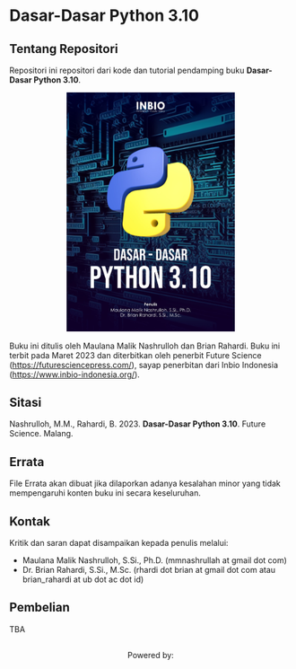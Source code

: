 # Dasar-Dasar Python 3.10

## Tentang Repositori
Repositori ini repositori dari kode dan tutorial pendamping buku **Dasar-Dasar Python 3.10**.

<p align="center">
<img width="300" src="https://github.com/biokomub/bukupython310/blob/main/assets/cover.jpeg">
</p>

Buku ini ditulis oleh Maulana Malik Nashrulloh dan Brian Rahardi. Buku ini terbit pada Maret 2023 dan diterbitkan oleh penerbit Future Science (https://futuresciencepress.com/), sayap penerbitan dari Inbio Indonesia (https://www.inbio-indonesia.org/).

## Sitasi

Nashrulloh, M.M., Rahardi, B. 2023. **Dasar-Dasar Python 3.10**. Future Science. Malang.

## Errata

File Errata akan dibuat jika dilaporkan adanya kesalahan minor yang tidak mempengaruhi konten buku ini secara keseluruhan.

## Kontak

Kritik dan saran dapat disampaikan kepada penulis melalui:

- Maulana Malik Nashrulloh, S.Si., Ph.D. (mmnashrullah at gmail dot com)
- Dr. Brian Rahardi, S.Si., M.Sc. (rhardi dot brian at gmail dot com atau brian_rahardi at ub dot ac dot id)

## Pembelian

TBA

##

<p align="center"> Powered by: </p>
<p align="center">
  
</p>
